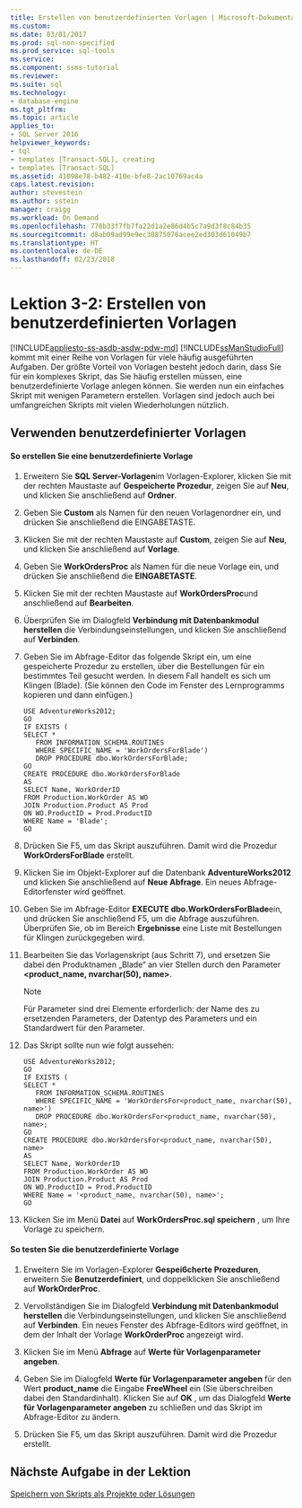 ```yaml
---
title: Erstellen von benutzerdefinierten Vorlagen | Microsoft-Dokumentation
ms.custom: 
ms.date: 03/01/2017
ms.prod: sql-non-specified
ms.prod_service: sql-tools
ms.service: 
ms.component: ssms-tutorial
ms.reviewer: 
ms.suite: sql
ms.technology:
- database-engine
ms.tgt_pltfrm: 
ms.topic: article
applies_to:
- SQL Server 2016
helpviewer_keywords:
- tql
- templates [Transact-SQL], creating
- templates [Transact-SQL]
ms.assetid: 41098e78-b482-410e-bfe8-2ac10769ac4a
caps.latest.revision: 
author: stevestein
ms.author: sstein
manager: craigg
ms.workload: On Demand
ms.openlocfilehash: 770b33f7fb7fa22d1a2e86d4b5c7a9d3f8c84b35
ms.sourcegitcommit: d8ab09ad99e9ec30875076acee2ed303d61049b7
ms.translationtype: HT
ms.contentlocale: de-DE
ms.lasthandoff: 02/23/2018
---
```

# <a name="lesson-3-2---create-custom-templates"></a>Lektion 3-2: Erstellen von benutzerdefinierten Vorlagen
[!INCLUDE[appliesto-ss-asdb-asdw-pdw-md](../../includes/appliesto-ss-asdb-asdw-pdw-md.md)]
[!INCLUDE[ssManStudioFull](../../includes/ssmanstudiofull-md.md)] kommt mit einer Reihe von Vorlagen für viele häufig ausgeführten Aufgaben. Der größte Vorteil von Vorlagen besteht jedoch darin, dass Sie für ein komplexes Skript, das Sie häufig erstellen müssen, eine benutzerdefinierte Vorlage anlegen können. Sie werden nun ein einfaches Skript mit wenigen Parametern erstellen. Vorlagen sind jedoch auch bei umfangreichen Skripts mit vielen Wiederholungen nützlich.  
  
## <a name="using-custom-templates"></a>Verwenden benutzerdefinierter Vorlagen  
  
#### <a name="to-create-a-custom-template"></a>So erstellen Sie eine benutzerdefinierte Vorlage  
  
1.  Erweitern Sie **SQL Server-Vorlagen**im Vorlagen-Explorer, klicken Sie mit der rechten Maustaste auf **Gespeicherte Prozedur**, zeigen Sie auf **Neu**, und klicken Sie anschließend auf **Ordner**.  
  
2.  Geben Sie **Custom** als Namen für den neuen Vorlagenordner ein, und drücken Sie anschließend die EINGABETASTE.  
  
3.  Klicken Sie mit der rechten Maustaste auf **Custom**, zeigen Sie auf **Neu**, und klicken Sie anschließend auf **Vorlage**.  
  
4.  Geben Sie **WorkOrdersProc** als Namen für die neue Vorlage ein, und drücken Sie anschließend die **EINGABETASTE**.  
  
5.  Klicken Sie mit der rechten Maustaste auf **WorkOrdersProc**und anschließend auf **Bearbeiten**.  
  
6.  Überprüfen Sie im Dialogfeld **Verbindung mit Datenbankmodul herstellen** die Verbindungseinstellungen, und klicken Sie anschließend auf **Verbinden**.  
  
7.  Geben Sie im Abfrage-Editor das folgende Skript ein, um eine gespeicherte Prozedur zu erstellen, über die Bestellungen für ein bestimmtes Teil gesucht werden. In diesem Fall handelt es sich um Klingen (Blade). (Sie können den Code im Fenster des Lernprogramms kopieren und dann einfügen.)  
  
    ```  
    USE AdventureWorks2012;  
    GO  
    IF EXISTS (  
    SELECT *   
       FROM INFORMATION_SCHEMA.ROUTINES   
       WHERE SPECIFIC_NAME = 'WorkOrdersForBlade')  
       DROP PROCEDURE dbo.WorkOrdersForBlade;  
    GO  
    CREATE PROCEDURE dbo.WorkOrdersForBlade  
    AS  
    SELECT Name, WorkOrderID   
    FROM Production.WorkOrder AS WO  
    JOIN Production.Product AS Prod  
    ON WO.ProductID = Prod.ProductID  
    WHERE Name = 'Blade';  
    GO  
    ```  
  
8.  Drücken Sie F5, um das Skript auszuführen. Damit wird die Prozedur **WorkOrdersForBlade** erstellt.  
  
9. Klicken Sie im Objekt-Explorer auf die Datenbank **AdventureWorks2012** und klicken Sie anschließend auf **Neue Abfrage**. Ein neues Abfrage-Editorfenster wird geöffnet.  
  
10. Geben Sie im Abfrage-Editor **EXECUTE dbo.WorkOrdersForBlade**ein, und drücken Sie anschließend F5, um die Abfrage auszuführen. Überprüfen Sie, ob im Bereich **Ergebnisse** eine Liste mit Bestellungen für Klingen zurückgegeben wird.  
  
11. Bearbeiten Sie das Vorlagenskript (aus Schritt 7), und ersetzen Sie dabei den Produktnamen „Blade“ an vier Stellen durch den Parameter **\<product_name, nvarchar(50), name>**.  
  
    > [!NOTE]  
    > Für Parameter sind drei Elemente erforderlich: der Name des zu ersetzenden Parameters, der Datentyp des Parameters und ein Standardwert für den Parameter.  
  
12. Das Skript sollte nun wie folgt aussehen:  
  
    ```  
    USE AdventureWorks2012;  
    GO  
    IF EXISTS (  
    SELECT *   
       FROM INFORMATION_SCHEMA.ROUTINES   
       WHERE SPECIFIC_NAME = 'WorkOrdersFor<product_name, nvarchar(50), name>')  
       DROP PROCEDURE dbo.WorkOrdersFor<product_name, nvarchar(50), name>;  
    GO  
    CREATE PROCEDURE dbo.WorkOrdersFor<product_name, nvarchar(50), name>  
    AS  
    SELECT Name, WorkOrderID   
    FROM Production.WorkOrder AS WO  
    JOIN Production.Product AS Prod  
    ON WO.ProductID = Prod.ProductID  
    WHERE Name = '<product_name, nvarchar(50), name>';  
    GO  
    ```  
  
13. Klicken Sie im Menü **Datei** auf **WorkOrdersProc.sql speichern** , um Ihre Vorlage zu speichern.  
  
#### <a name="to-test-the-custom-template"></a>So testen Sie die benutzerdefinierte Vorlage  
  
1.  Erweitern Sie im Vorlagen-Explorer **Gespei6cherte Prozeduren**, erweitern Sie **Benutzerdefiniert**, und doppelklicken Sie anschließend auf **WorkOrderProc**.  
  
2.  Vervollständigen Sie im Dialogfeld **Verbindung mit Datenbankmodul herstellen** die Verbindungseinstellungen, und klicken Sie anschließend auf **Verbinden**. Ein neues Fenster des Abfrage-Editors wird geöffnet, in dem der Inhalt der Vorlage **WorkOrderProc** angezeigt wird.  
  
3.  Klicken Sie im Menü **Abfrage** auf **Werte für Vorlagenparameter angeben**.  
  
4.  Geben Sie im Dialogfeld **Werte für Vorlagenparameter angeben** für den Wert **product_name** die Eingabe **FreeWheel** ein (Sie überschreiben dabei den Standardinhalt). Klicken Sie auf **OK** , um das Dialogfeld **Werte für Vorlagenparameter angeben** zu schließen und das Skript im Abfrage-Editor zu ändern.  
  
5.  Drücken Sie F5, um das Skript auszuführen. Damit wird die Prozedur erstellt.  
  
## <a name="next-task-in-lesson"></a>Nächste Aufgabe in der Lektion  
[Speichern von Skripts als Projekte oder Lösungen](../../tools/sql-server-management-studio/lesson-3-3-save-scripts-as-projects-or-solutions.md)  
  
  
  
